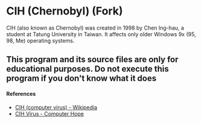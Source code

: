 CIH (Chernobyl) (Fork)
===

CIH (also known as Chernobyl) was created in 1998 by Chen Ing-hau, a student at Tatung University in Taiwan. It affects only older Windows 9x (95, 98, Me) operating systems.

## This program and its source files are only for educational purposes. Do not execute this program if you don't know what it does

#### References

- [CIH (computer virus) - Wikipedia](http://en.wikipedia.org/wiki/CIH_\(computer_virus\))
- [CIH Virus - Computer Hope](http://www.computerhope.com/vcih.htm)
